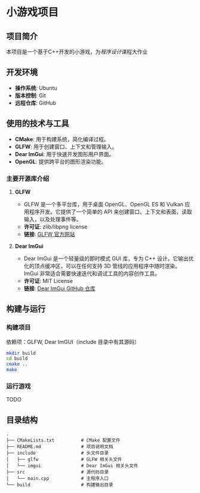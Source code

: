 
# 小游戏项目

## 项目简介
本项目是一个基于C++开发的小游戏，为*程序设计*课程大作业
## 开发环境
- **操作系统**: Ubuntu
- **版本控制**: Git
- **远程仓库**: GitHub

## 使用的技术与工具
- **CMake**: 用于构建系统，简化编译过程。
- **GLFW**: 用于创建窗口、上下文和管理输入。
- **Dear ImGui**: 用于快速开发图形用户界面。
- **OpenGL**: 提供跨平台的图形渲染功能。

### 主要开源库介绍
1. **GLFW**
    - GLFW 是一个多平台库，用于桌面 OpenGL、OpenGL ES 和 Vulkan 应用程序开发。它提供了一个简单的 API 来创建窗口、上下文和表面，读取输入，以及处理事件等。
    - **许可证**: zlib/libpng license
    - **链接**: [GLFW 官方网站](https://www.glfw.org/)

2. **Dear ImGui**
    - Dear ImGui 是一个轻量级的即时模式 GUI 库，专为 C++ 设计。它输出优化的顶点缓冲区，可以在任何支持 3D 管线的应用程序中随时渲染。ImGui 非常适合需要快速迭代和调试工具的内容创作工具。
    - **许可证**: MIT License
    - **链接**: [Dear ImGui GitHub 仓库](https://github.com/ocornut/imgui)

## 构建与运行

### 构建项目
依赖项：GLFW, Dear ImGUI（include 目录中有其源码）
```bash
mkdir build
cd build
cmake ..
make
```


### 运行游戏
TODO


## 目录结构
```
.
├── CMakeLists.txt          # CMake 配置文件
├── README.md               # 项目说明文档
├── include                 # 头文件目录
│   ├── glfw                # GLFW 相关头文件
│   └── imgui               # Dear ImGui 相关头文件
├── src                     # 源代码目录
│   └── main.cpp            # 主程序入口
└── build                   # 构建输出目录
```

